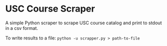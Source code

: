 # USC Course Scraper

A simple Python scraper to scrape USC course catalog and print to stdout in a csv format.

To write results to a file:
`python -u scrapper.py > path-to-file`